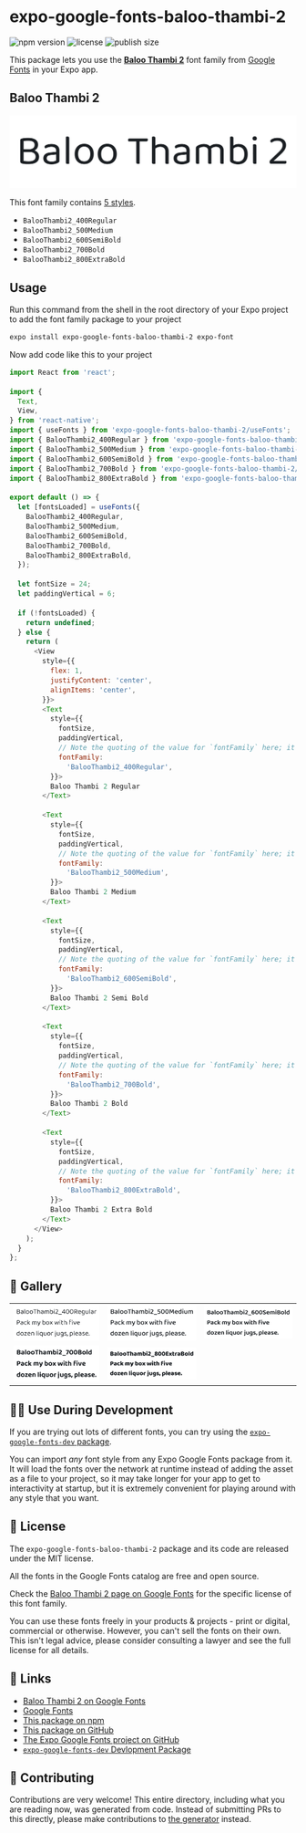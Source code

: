 # expo-google-fonts-baloo-thambi-2

![npm version](https://flat.badgen.net/npm/v/expo-google-fonts-baloo-thambi-2)
![license](https://flat.badgen.net/github/license/expo/google-fonts)
![publish size](https://flat.badgen.net/packagephobia/install/expo-google-fonts-baloo-thambi-2)

This package lets you use the [**Baloo Thambi 2**](https://fonts.google.com/specimen/Baloo+Thambi+2) font family from [Google Fonts](https://fonts.google.com/) in your Expo app.

## Baloo Thambi 2

![Baloo Thambi 2](./font-family.png)

This font family contains [5 styles](#-gallery).

- `BalooThambi2_400Regular`
- `BalooThambi2_500Medium`
- `BalooThambi2_600SemiBold`
- `BalooThambi2_700Bold`
- `BalooThambi2_800ExtraBold`

## Usage

Run this command from the shell in the root directory of your Expo project to add the font family package to your project
```sh
expo install expo-google-fonts-baloo-thambi-2 expo-font
```

Now add code like this to your project
```js
import React from 'react';

import {
  Text,
  View,
} from 'react-native';
import { useFonts } from 'expo-google-fonts-baloo-thambi-2/useFonts';
import { BalooThambi2_400Regular } from 'expo-google-fonts-baloo-thambi-2/400Regular';
import { BalooThambi2_500Medium } from 'expo-google-fonts-baloo-thambi-2/500Medium';
import { BalooThambi2_600SemiBold } from 'expo-google-fonts-baloo-thambi-2/600SemiBold';
import { BalooThambi2_700Bold } from 'expo-google-fonts-baloo-thambi-2/700Bold';
import { BalooThambi2_800ExtraBold } from 'expo-google-fonts-baloo-thambi-2/800ExtraBold';

export default () => {
  let [fontsLoaded] = useFonts({
    BalooThambi2_400Regular,
    BalooThambi2_500Medium,
    BalooThambi2_600SemiBold,
    BalooThambi2_700Bold,
    BalooThambi2_800ExtraBold,
  });

  let fontSize = 24;
  let paddingVertical = 6;

  if (!fontsLoaded) {
    return undefined;
  } else {
    return (
      <View
        style={{
          flex: 1,
          justifyContent: 'center',
          alignItems: 'center',
        }}>
        <Text
          style={{
            fontSize,
            paddingVertical,
            // Note the quoting of the value for `fontFamily` here; it expects a string!
            fontFamily:
              'BalooThambi2_400Regular',
          }}>
          Baloo Thambi 2 Regular
        </Text>

        <Text
          style={{
            fontSize,
            paddingVertical,
            // Note the quoting of the value for `fontFamily` here; it expects a string!
            fontFamily:
              'BalooThambi2_500Medium',
          }}>
          Baloo Thambi 2 Medium
        </Text>

        <Text
          style={{
            fontSize,
            paddingVertical,
            // Note the quoting of the value for `fontFamily` here; it expects a string!
            fontFamily:
              'BalooThambi2_600SemiBold',
          }}>
          Baloo Thambi 2 Semi Bold
        </Text>

        <Text
          style={{
            fontSize,
            paddingVertical,
            // Note the quoting of the value for `fontFamily` here; it expects a string!
            fontFamily:
              'BalooThambi2_700Bold',
          }}>
          Baloo Thambi 2 Bold
        </Text>

        <Text
          style={{
            fontSize,
            paddingVertical,
            // Note the quoting of the value for `fontFamily` here; it expects a string!
            fontFamily:
              'BalooThambi2_800ExtraBold',
          }}>
          Baloo Thambi 2 Extra Bold
        </Text>
      </View>
    );
  }
};

```

## 🔡 Gallery


||||
|-|-|-|
|![BalooThambi2_400Regular](.//400Regular/BalooThambi2_400Regular.ttf.png)|![BalooThambi2_500Medium](.//500Medium/BalooThambi2_500Medium.ttf.png)|![BalooThambi2_600SemiBold](.//600SemiBold/BalooThambi2_600SemiBold.ttf.png)||
|![BalooThambi2_700Bold](.//700Bold/BalooThambi2_700Bold.ttf.png)|![BalooThambi2_800ExtraBold](.//800ExtraBold/BalooThambi2_800ExtraBold.ttf.png)|||


## 👩‍💻 Use During Development

If you are trying out lots of different fonts, you can try using the [`expo-google-fonts-dev` package](https://github.com/freeboub/google-fonts/tree/master/font-packages/dev#readme).

You can import *any* font style from any Expo Google Fonts package from it. It will load the fonts
over the network at runtime instead of adding the asset as a file to your project, so it may take longer
for your app to get to interactivity at startup, but it is extremely convenient
for playing around with any style that you want.

## 📖 License

The `expo-google-fonts-baloo-thambi-2` package and its code are released under the MIT license.

All the fonts in the Google Fonts catalog are free and open source.

Check the [Baloo Thambi 2 page on Google Fonts](https://fonts.google.com/specimen/Baloo+Thambi+2) for the specific license of this font family.

You can use these fonts freely in your products & projects - print or digital, commercial or otherwise. However, you can't sell the fonts on their own. This isn't legal advice, please consider consulting a lawyer and see the full license for all details.

## 🔗 Links

- [Baloo Thambi 2 on Google Fonts](https://fonts.google.com/specimen/Baloo+Thambi+2)
- [Google Fonts](https://fonts.google.com/)
- [This package on npm](https://www.npmjs.com/package/expo-google-fonts-baloo-thambi-2)
- [This package on GitHub](https://github.com/freeboub/google-fonts/tree/master/font-packages/baloo-thambi-2)
- [The Expo Google Fonts project on GitHub](https://github.com/freeboub/google-fonts)
- [`expo-google-fonts-dev` Devlopment Package](https://github.com/freeboub/google-fonts/tree/master/font-packages/dev)

## 🤝 Contributing

Contributions are very welcome! This entire directory, including what you are reading now, was generated from code. Instead of submitting PRs to this directly, please make contributions to [the generator](https://github.com/freeboub/google-fonts/tree/master/packages/generator) instead.

